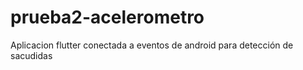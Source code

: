 # prueba2-acelerometro
Aplicacion flutter conectada a eventos de android para detección de sacudidas
